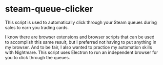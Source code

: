 # steam-queue-clicker
This script is used to automatically click through your Steam queues during
sales to earn you trading cards.

I know there are browser extensions and browser scripts that can be used to
accomplish this same result, but I preferred not having to put anything in my
browser. And to be fair, I also wanted to practice my automation skills with Nightmare.
This script uses Electron to run an independent browser for you to click through
the queues. 
